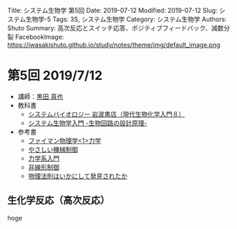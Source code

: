 Title: システム生物学 第5回
Date: 2019-07-12
Modified: 2019-07-12
Slug: システム生物学-5
Tags: 3S, システム生物学
Category: システム生物学
Authors: Shuto
Summary: 高次反応とスイッチ応答、ポジティブフィードバック、減数分裂
FacebookImage: https://iwasakishuto.github.io/study/notes/theme/img/default_image.png

# 第5回 2019/7/12
- 講師：[黒田 真也](http://kurodalab.bs.s.u-tokyo.ac.jp/ja/top/)
- 教科書
    - [システムバイオロジー 岩波書店（現代生物化学入門８）](https://www.amazon.co.jp/%E3%82%B7%E3%82%B9%E3%83%86%E3%83%A0%E3%83%90%E3%82%A4%E3%82%AA%E3%83%AD%E3%82%B8%E3%83%BC-%E7%8F%BE%E4%BB%A3%E7%94%9F%E7%89%A9%E7%A7%91%E5%AD%A6%E5%85%A5%E9%96%80-%E7%AC%AC8%E5%B7%BB-%E5%8C%97%E9%87%8E-%E5%AE%8F%E6%98%8E/dp/4000069683)
    - [システム生物学入門 -生物回路の設計原理-](https://www.amazon.co.jp/%E3%82%B7%E3%82%B9%E3%83%86%E3%83%A0%E7%94%9F%E7%89%A9%E5%AD%A6%E5%85%A5%E9%96%80-%E7%94%9F%E7%89%A9%E5%9B%9E%E8%B7%AF%E3%81%AE%E8%A8%AD%E8%A8%88%E5%8E%9F%E7%90%86-Uri-Alon/dp/4320056736)
- 参考書
    - [ファイマン物理学<1>力学](https://www.amazon.co.jp/%E3%83%95%E3%82%A1%E3%82%A4%E3%83%B3%E3%83%9E%E3%83%B3%E7%89%A9%E7%90%86%E5%AD%A6%E3%80%881%E3%80%89%E5%8A%9B%E5%AD%A6-%E3%83%95%E3%82%A1%E3%82%A4%E3%83%B3%E3%83%9E%E3%83%B3/dp/4000077112)
    - [やさしい機械制御](https://www.amazon.co.jp/%E3%82%84%E3%81%95%E3%81%97%E3%81%84%E6%A9%9F%E6%A2%B0%E5%88%B6%E5%BE%A1-%E9%87%91%E5%AD%90-%E6%95%8F%E5%A4%AB/dp/4526031879)
    - [力学系入門](https://www.amazon.co.jp/Hirsch%E3%83%BBSmale%E3%83%BBDevaney-%E5%8A%9B%E5%AD%A6%E7%B3%BB%E5%85%A5%E9%96%80-%E2%80%95%E5%BE%AE%E5%88%86%E6%96%B9%E7%A8%8B%E5%BC%8F%E3%81%8B%E3%82%89%E3%82%AB%E3%82%AA%E3%82%B9%E3%81%BE%E3%81%A7%E2%80%95-Morris-W-Hirsch/dp/4320111362/ref=sr_1_1?__mk_ja_JP=%E3%82%AB%E3%82%BF%E3%82%AB%E3%83%8A&keywords=%E5%8A%9B%E5%AD%A6%E7%B3%BB%E5%85%A5%E9%96%80&qid=1561863796&s=books&sr=1-1)
    - [非線形制御](https://www.amazon.co.jp/%E9%9D%9E%E7%B7%9A%E5%BD%A2%E5%88%B6%E5%BE%A1-%E7%8F%BE%E4%BB%A3%E9%9D%9E%E7%B7%9A%E5%BD%A2%E7%A7%91%E5%AD%A6%E3%82%B7%E3%83%AA%E3%83%BC%E3%82%BA-%E5%B9%B3%E4%BA%95-%E4%B8%80%E6%AD%A3/dp/4339026085/ref=sr_1_1?__mk_ja_JP=%E3%82%AB%E3%82%BF%E3%82%AB%E3%83%8A&keywords=%E9%9D%9E%E7%B7%9A%E5%BD%A2%E5%88%B6%E5%BE%A1&qid=1561863824&s=books&sr=1-1)
    - [物理法則はいかにして発見されたか](https://www.amazon.co.jp/%E7%89%A9%E7%90%86%E6%B3%95%E5%89%87%E3%81%AF%E3%81%84%E3%81%8B%E3%81%AB%E3%81%97%E3%81%A6%E7%99%BA%E8%A6%8B%E3%81%95%E3%82%8C%E3%81%9F%E3%81%8B-%E5%B2%A9%E6%B3%A2%E7%8F%BE%E4%BB%A3%E6%96%87%E5%BA%AB%E2%80%95%E5%AD%A6%E8%A1%93-R-P-%E3%83%95%E3%82%A1%E3%82%A4%E3%83%B3%E3%83%9E%E3%83%B3/dp/4006000480)

## 生化学反応（高次反応）

















hoge
